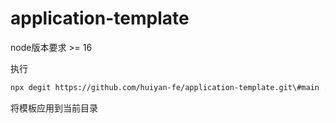 # application-template

node版本要求 >= 16


执行
```bash
npx degit https://github.com/huiyan-fe/application-template.git\#main ./ --force
```
将模板应用到当前目录